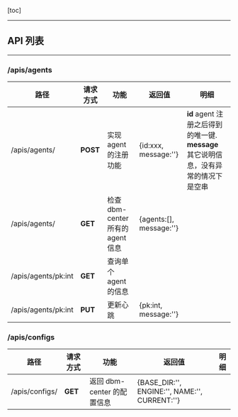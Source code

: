 [toc]

---


## API 列表

---

### /apis/agents

|**路径**|**请求方式**|**功能**|**返回值**|**明细**|
|-------|-----------|-------|----------|--------|
|/apis/agents/|**POST**|实现 agent 的注册功能| {id:xxx, message:''}|**id**  agent 注册之后得到的唯一键. **message** 其它说明信息，没有异常的情况下是空串|
|/apis/agents/|**GET**|检查 dbm-center 所有的 agent 信息| {agents:[], message:''}| |
|/apis/agents/pk:int|**GET**|查询单个 agent 的信息|
|/apis/agents/pk:int|**PUT**|更新心跳|{pk:int, message:''}|


### /apis/configs
|**路径**|**请求方式**|**功能**|**返回值**|**明细**|
|-------|-----------|-------|----------|--------|
|/apis/configs/|**GET**|返回 dbm-center 的配置信息| {BASE_DIR:'', ENGINE:'', NAME:'', CURRENT:''}| |